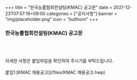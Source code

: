 +++
title = "한국능률협회컨설팅(KMAC) 공고문"
date = 2021-12-23T07:57:16+09:00
categories = ["공지사항"]
banner = "img/placeholder.png"
icon = "bullhorn"
+++
<!--more-->
### 한국능률협회컨설팅(KMAC) 공고문
<br>
<br>
<br>자세한 사항은 붙임파일을 확인하여 주시기를 부탁드립니다.
<br>
<br>
붙임1.[KMAC 채용공고](/files/KMAC 채용공고.hwp)<br>
